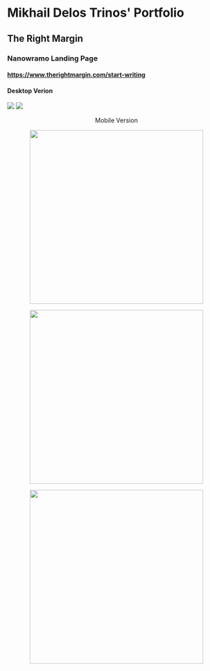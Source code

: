 # Mikhail Delos Trinos' Portfolio

## The Right Margin

### Nanowramo Landing Page
#### https://www.therightmargin.com/start-writing

#### Desktop Verion
<img src="http://i.imgur.com/WE1Doqn.jpg" />
<img src="http://i.imgur.com/IXGJaax.png" />

<p align="center" font-size="18px"> Mobile Version </p>
<p align="center">
  <img src="http://i.imgur.com/I3iasnY.png" width="400"/>
</p>
<p align="center">
  <img src="http://i.imgur.com/lAkBqac.png" width="400"/>
</p>
<p align="center">
  <img src="http://i.imgur.com/APav5KO.png" width="400"/>
</p>
